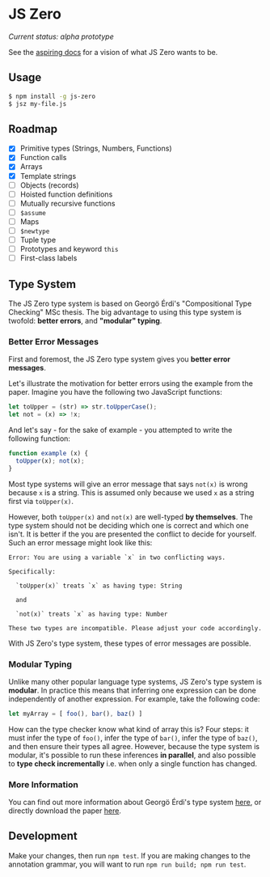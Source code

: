 # JS Zero

*Current status: alpha prototype*

See the [aspiring docs](http://js-zero.com) for a vision of what JS Zero wants to be.

## Usage

```bash
$ npm install -g js-zero
$ jsz my-file.js
```

## Roadmap

- [x] Primitive types (Strings, Numbers, Functions)
- [x] Function calls
- [x] Arrays
- [x] Template strings
- [ ] Objects (records)
- [ ] Hoisted function definitions
- [ ] Mutually recursive functions
- [ ] `$assume`
- [ ] Maps
- [ ] `$newtype`
- [ ] Tuple type
- [ ] Prototypes and keyword `this`
- [ ] First-class labels

## Type System

The JS Zero type system is based on Georgö Érdi's "Compositional Type Checking" MSc thesis. The big advantage to using this type system is twofold: **better errors**, and **"modular" typing**.

### Better Error Messages

First and foremost, the JS Zero type system gives you **better error messages**.

Let's illustrate the motivation for better errors using the example from the paper. Imagine you have the following two JavaScript functions:

```js
let toUpper = (str) => str.toUpperCase();
let not = (x) => !x;
```

And let's say - for the sake of example - you attempted to write the following function:

```js
function example (x) {
  toUpper(x); not(x);
}
```

Most type systems will give an error message that says `not(x)` is wrong because `x` is a string. This is assumed only because we used `x` as a string first via `toUpper(x)`.

However, both `toUpper(x)` and `not(x)` are well-typed **by themselves**. The type system should not be deciding which one is correct and which one isn't. It is better if the you are presented the conflict to decide for yourself. Such an error message might look like this:

```
Error: You are using a variable `x` in two conflicting ways.

Specifically:

  `toUpper(x)` treats `x` as having type: String

  and

  `not(x)` treats `x` as having type: Number

These two types are incompatible. Please adjust your code accordingly.
```

With JS Zero's type system, these types of error messages are possible.

### Modular Typing

Unlike many other popular language type systems, JS Zero's type system is **modular**. In practice this means that inferring one expression can be done independently of another expression. For example, take the following code:

```js
let myArray = [ foo(), bar(), baz() ]
```

How can the type checker know what kind of array this is? Four steps: it must infer the type of `foo()`, infer the type of `bar()`, infer the type of `baz()`, and then ensure their types all agree. However, because the type system is modular, it's possible to run these inferences **in parallel**, and also possible to **type check incrementally** i.e. when only a single function has changed.

### More Information

You can find out more information about Georgö Érdi's type system [here](http://gergo.erdi.hu/projects/tandoori/), or directly download the paper [here](http://gergo.erdi.hu/projects/tandoori/Tandoori-Compositional-Typeclass.pdf).

## Development

Make your changes, then run `npm test`. If you are making changes to the annotation grammar, you will want to run `npm run build; npm run test`.
